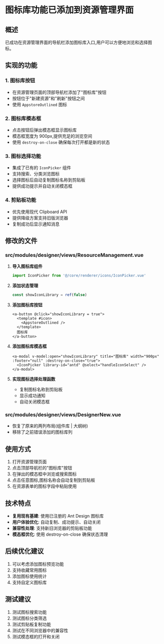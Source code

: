 # 图标库功能已添加到资源管理界面

## 概述

已成功在资源管理界面的导航栏添加图标库入口,用户可以方便地浏览和选择图标。

## 实现的功能

### 1. 图标库按钮

- 在资源管理页面的顶部导航栏添加了"图标库"按钮
- 按钮位于"新建资源"和"刷新"按钮之间
- 使用 `AppstoreOutlined` 图标

### 2. 图标库模态框

- 点击按钮后弹出模态框显示图标库
- 模态框宽度为 900px,提供充足的浏览空间
- 使用 `destroy-on-close` 确保每次打开都是新的状态

### 3. 图标选择功能

- 集成了已有的 `IconPicker` 组件
- 支持搜索、分类浏览图标
- 选择图标后自动复制图标名称到剪贴板
- 提供成功提示并自动关闭模态框

### 4. 剪贴板功能

- 优先使用现代 Clipboard API
- 提供降级方案支持旧版浏览器
- 复制成功后显示通知消息

## 修改的文件

### src/modules/designer/views/ResourceManagement.vue

1. **导入图标库组件**

   ```typescript
   import IconPicker from '@/core/renderer/icons/IconPicker.vue'
   ```

2. **添加状态管理**

   ```typescript
   const showIconLibrary = ref(false)
   ```

3. **添加图标库按钮**

   ```vue
   <a-button @click="showIconLibrary = true">
     <template #icon>
       <AppstoreOutlined />
     </template>
     图标库
   </a-button>
   ```

4. **添加图标库模态框**

   ```vue
   <a-modal v-model:open="showIconLibrary" title="图标库" width="900px" :footer="null" :destroy-on-close="true">
     <IconPicker library-id="antd" @select="handleIconSelect" />
   </a-modal>
   ```

5. **实现图标选择处理函数**
   - 复制图标名称到剪贴板
   - 显示成功通知
   - 自动关闭模态框

### src/modules/designer/views/DesignerNew.vue

- 恢复了原来的两列布局(组件库 | 大纲树)
- 移除了之前错误添加的图标库列

## 使用方式

1. 打开资源管理页面
2. 点击顶部导航栏的"图标库"按钮
3. 在弹出的模态框中浏览或搜索图标
4. 点击任意图标,图标名称会自动复制到剪贴板
5. 在资源表单的图标字段中粘贴使用

## 技术特点

- **复用现有基建**: 使用已注册的 Ant Design 图标库
- **用户体验优化**: 自动复制、成功提示、自动关闭
- **兼容性处理**: 支持新旧浏览器的剪贴板功能
- **模态框优化**: 使用 destroy-on-close 确保状态清理

## 后续优化建议

1. 可以考虑添加图标预览功能
2. 支持收藏常用图标
3. 添加图标使用统计
4. 支持自定义图标库

## 测试建议

1. 测试图标搜索功能
2. 测试图标分类筛选
3. 测试剪贴板复制功能
4. 测试在不同浏览器中的兼容性
5. 测试模态框的打开和关闭

